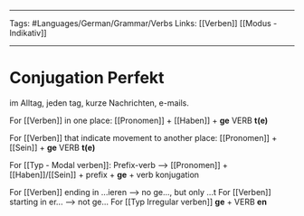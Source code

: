 ___
Tags: #Languages/German/Grammar/Verbs 
Links: [[Verben]] [[Modus - Indikativ]]
___
# Conjugation Perfekt
im Alltag, jeden tag, kurze Nachrichten, e-mails.

For [[Verben]] in one place:
[[Pronomen]] + [[Haben]] + **ge** VERB **t(e)**

For [[Verben]] that indicate movement to another place:
[[Pronomen]] + [[Sein]] + **ge** VERB  **t(e)**

For [[Typ - Modal verben]]:
Prefix-verb --> [[Pronomen]] + [[Haben]]/[[Sein]] + prefix + **ge** + verb konjugation

For [[Verben]] ending in ...ieren --> no ge..., but only ...t
For [[Verben]] starting in er... --> not ge...
For [[Typ Irregular verben]]  **ge** + VERB **en**